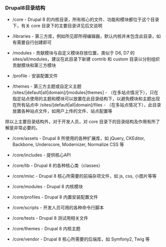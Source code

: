 ### Drupal8目录结构
* /core - Drupal 8 的内核目录，所有核心的文件、功能和模块都位于这个目录下，有关 core 目录下的主要目录详见后文说明

* /libraries - 第三方库，例如所见即所得编辑器，默认内核并未包含此目录，如有需要自行创建即可

* /modules - 贡献模块与自定义模块存放位置，类似于 D6, D7 的 sites/all/modules，建议在此目录下新建 contrib 和 custom 目录以分别组织贡献模块和第三方模块

* /profile - 安装配置文件

* /themes - 第三方主题或自定义主题
/sites/[default|all|domain]/[modules|themes] - （在多站点情况下），只在指定站点使用的主题和模块可以放置在此目录结构下，以避免模块和主题出现在所有站点中
/sites/[default|all|domain]/files - （在多站点情况下），此目录放置各种站点文件，如用户上传的文件、站点配置等
 

除以上主要目录结构外，对于开发人员，对 core 目录下的目录结构及作用有所了解是非常必要的。

* /core/assets - Drupal 8 所使用的各种扩展库，如 jQuery, CKEditor, Backbone, Underscore, Modernizer, Normalize CSS 等

* /core/includes - 提供核心API

* /core/lib - Drupal 8 的各种核心类（classes）

* /core/misc - Drupal 8 核心所需要的前端杂项文件，如 js, css, 小图片等等

* /core/modules - Drupal 8 内核模块

* /core/profiles - Drupal 8 内置安装配置文件

* /core/scripts - 开发人员可用的各种命令行脚本

* /core/tests - Drupal 8 测试用相关文件

* /core/themes - Drupal 8 内核主题

* /core/vendor - Drupal 8 核心所需要的后端库，如 Symfony2, Twig 等